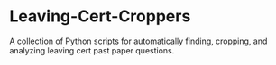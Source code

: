# Leaving-Cert-Croppers

A collection of Python scripts for automatically finding, cropping, and analyzing leaving cert past paper questions.

